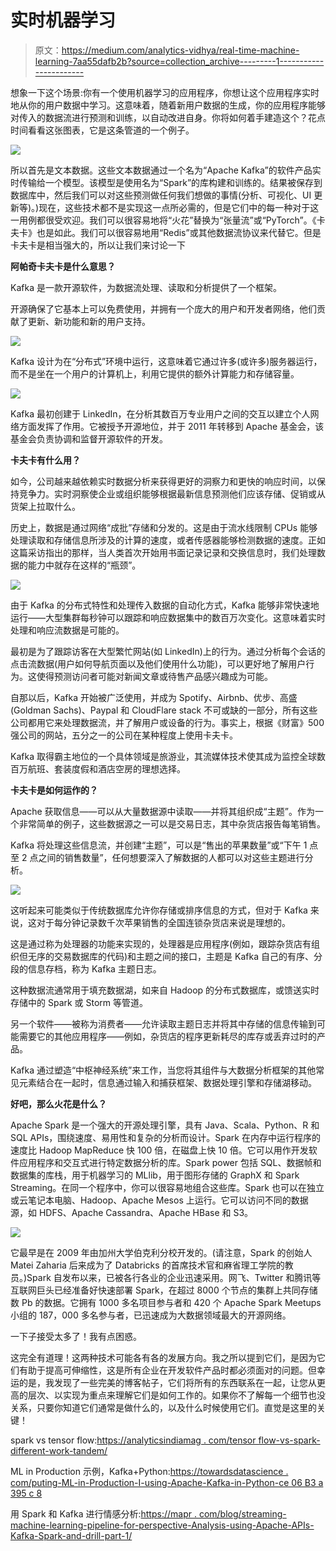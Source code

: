 # 实时机器学习

> 原文：<https://medium.com/analytics-vidhya/real-time-machine-learning-7aa55dafb2b?source=collection_archive---------1----------------------->

想象一下这个场景:你有一个使用机器学习的应用程序，你想让这个应用程序实时地从你的用户数据中学习。这意味着，随着新用户数据的生成，你的应用程序能够对传入的数据流进行预测和训练，以自动改进自身。你将如何着手建造这个？花点时间看看这张图表，它是这条管道的一个例子。

![](img/061d31d0bb7327d414cc13fc2c987159.png)

所以首先是文本数据。这些文本数据通过一个名为“Apache Kafka”的软件产品实时传输给一个模型。该模型是使用名为“Spark”的库构建和训练的。结果被保存到数据库中，然后我们可以对这些预测做任何我们想做的事情(分析、可视化、UI 更新等)。)现在，这些技术都不是实现这一点所必需的，但是它们中的每一种对于这一用例都很受欢迎。我们可以很容易地将“火花”替换为“张量流”或“PyTorch”。《卡夫卡》也是如此。我们可以很容易地用“Redis”或其他数据流协议来代替它。但是卡夫卡是相当强大的，所以让我们来讨论一下

**阿帕奇卡夫卡是什么意思？**

Kafka 是一款开源软件，为数据流处理、读取和分析提供了一个框架。

开源确保了它基本上可以免费使用，并拥有一个庞大的用户和开发者网络，他们贡献了更新、新功能和新的用户支持。

![](img/4a48e774eb33bff310d5e1b696f45b2d.png)

Kafka 设计为在“分布式”环境中运行，这意味着它通过许多(或许多)服务器运行，而不是坐在一个用户的计算机上，利用它提供的额外计算能力和存储容量。

![](img/0636cf0872e8e16ab411f0e2d31c2d29.png)

Kafka 最初创建于 LinkedIn，在分析其数百万专业用户之间的交互以建立个人网络方面发挥了作用。它被授予开源地位，并于 2011 年转移到 Apache 基金会，该基金会负责协调和监督开源软件的开发。

**卡夫卡有什么用？**

如今，公司越来越依赖实时数据分析来获得更好的洞察力和更快的响应时间，以保持竞争力。实时洞察使企业或组织能够根据最新信息预测他们应该存储、促销或从货架上拉取什么。

历史上，数据是通过网络“成批”存储和分发的。这是由于流水线限制 CPUs 能够处理读取和存储信息所涉及的计算的速度，或者传感器能够检测数据的速度。正如这篇采访指出的那样，当人类首次开始用书面记录记录和交换信息时，我们处理数据的能力中就存在这样的“瓶颈”。

![](img/e2c3fffa4f1b9ab807ff454c5eeea139.png)

由于 Kafka 的分布式特性和处理传入数据的自动化方式，Kafka 能够非常快速地运行——大型集群每秒钟可以跟踪和响应数据集中的数百万次变化。这意味着实时处理和响应流数据是可能的。

最初是为了跟踪访客在大型繁忙网站(如 LinkedIn)上的行为。通过分析每个会话的点击流数据(用户如何导航页面以及他们使用什么功能)，可以更好地了解用户行为。这使得预测访问者可能对新闻文章或待售产品感兴趣成为可能。

自那以后，Kafka 开始被广泛使用，并成为 Spotify、Airbnb、优步、高盛(Goldman Sachs)、Paypal 和 CloudFlare stack 不可或缺的一部分，所有这些公司都用它来处理数据流，并了解用户或设备的行为。事实上，根据《财富》500 强公司的网站，五分之一的公司在某种程度上使用卡夫卡。

Kafka 取得霸主地位的一个具体领域是旅游业，其流媒体技术使其成为监控全球数百万航班、套装度假和酒店空房的理想选择。

**卡夫卡是如何运作的？**

Apache 获取信息——可以从大量数据源中读取——并将其组织成“主题”。作为一个非常简单的例子，这些数据源之一可以是交易日志，其中杂货店报告每笔销售。

Kafka 将处理这些信息流，并创建“主题”，可以是“售出的苹果数量”或“下午 1 点至 2 点之间的销售数量”，任何想要深入了解数据的人都可以对这些主题进行分析。

![](img/97ef35c5b59003d9147e7c10b059518e.png)

这听起来可能类似于传统数据库允许你存储或排序信息的方式，但对于 Kafka 来说，这对于每分钟记录数千次苹果销售的全国连锁杂货店来说是理想的。

这是通过称为处理器的功能来实现的，处理器是应用程序(例如，跟踪杂货店有组织但无序的交易数据库的代码)和主题之间的接口，主题是 Kafka 自己的有序、分段的信息存档，称为 Kafka 主题日志。

这种数据流通常用于填充数据湖，如来自 Hadoop 的分布式数据库，或馈送实时存储中的 Spark 或 Storm 等管道。

另一个软件——被称为消费者——允许读取主题日志并将其中存储的信息传输到可能需要它的其他应用程序——例如，杂货店的程序更新耗尽的库存或丢弃过时的产品。

Kafka 通过塑造“中枢神经系统”来工作，当您将其组件与大数据分析框架的其他常见元素结合在一起时，信息通过输入和捕获框架、数据处理引擎和存储湖移动。

**好吧，那么火花是什么？**

Apache Spark 是一个强大的开源处理引擎，具有 Java、Scala、Python、R 和 SQL APIs，围绕速度、易用性和复杂的分析而设计。Spark 在内存中运行程序的速度比 Hadoop MapReduce 快 100 倍，在磁盘上快 10 倍。它可以用作开发软件应用程序和交互式进行特定数据分析的库。Spark power 包括 SQL、数据帧和数据集的库栈，用于机器学习的 MLlib，用于图形存储的 GraphX 和 Spark Streaming。在同一个程序中，你可以很容易地组合这些库。Spark 也可以在独立或云笔记本电脑、Hadoop、Apache Mesos 上运行。它可以访问不同的数据源，如 HDFS、Apache Cassandra、Apache HBase 和 S3。

![](img/4c063c87bb0c89b95a9b6ec909843097.png)

它最早是在 2009 年由加州大学伯克利分校开发的。(请注意，Spark 的创始人 Matei Zaharia 后来成为了 Databricks 的首席技术官和麻省理工学院的教员。)Spark 自发布以来，已被各行各业的企业迅速采用。网飞、Twitter 和腾讯等互联网巨头已经准备好快速部署 Spark，在超过 8000 个节点的集群上共同存储数 Pb 的数据。它拥有 1000 多名项目参与者和 420 个 Apache Spark Meetups 小组的 187，000 多名参与者，已迅速成为大数据领域最大的开源网络。

一下子接受太多了！我有点困惑。

这完全有道理！这两种技术可能各有各的发展方向。我之所以提到它们，是因为它们有助于提高可伸缩性，这是所有企业在开发软件产品时都必须面对的问题。但幸运的是，我发现了一些完美的博客帖子，它们将所有的东西联系在一起，让您从更高的层次、以实现为重点来理解它们是如何工作的。如果你不了解每一个细节也没关系，只要你知道它们通常是做什么的，以及什么时候使用它们。直觉是这里的关键！

spark vs tensor flow:[https://analyticsindiamag . com/tensor flow-vs-spark-different-work-tandem/](https://analyticsindiamag.com/tensorflow-vs-spark-differ-work-tandem/)

ML in Production 示例，Kafka+Python:[https://towardsdatascience . com/puting-ML-in-Production-I-using-Apache-Kafka-in-Python-ce 06 B3 a 395 c 8](https://towardsdatascience.com/putting-ml-in-production-i-using-apache-kafka-in-python-ce06b3a395c8)

用 Spark 和 Kafka 进行情感分析:[https://mapr . com/blog/streaming-machine-learning-pipeline-for-perspective-Analysis-using-Apache-APIs-Kafka-Spark-and-drill-part-1/](https://mapr.com/blog/streaming-machine-learning-pipeline-for-sentiment-analysis-using-apache-apis-kafka-spark-and-drill-part-1/)